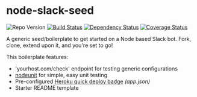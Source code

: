 # node-slack-seed

![Repo Version](https://img.shields.io/github/tag/brh55/node-slack-seed.svg?style=flat-square&label=version)
[![Build Status](https://travis-ci.org/brh55/node-slack-seed.svg?branch=master)](https://travis-ci.org/brh55/node-slack-seed) [![Dependency Status](https://david-dm.org/brh55/node-slack-seed.svg)](https://david-dm.org/brh55/node-slack-seed)
 [![Coverage Status](https://coveralls.io/repos/brh55/node-slack-seed/badge.svg?branch=master&service=github)](https://coveralls.io/github/brh55/node-slack-seed?branch=master)

A generic seed/boilerplate to get started on a Node based Slack bot. Fork, clone, extend upon it, and you're set to go!

This boilerplate features:

- 'yourhost.com/check' endpoint for testing generic configurations
- [nodeunit](https://github.com/caolan/nodeunit) for simple, easy unit testing
- Pre-configured [Heroku quick deploy badge](https://devcenter.heroku.com/articles/heroku-button) *(app.json)*
- Starter README template
